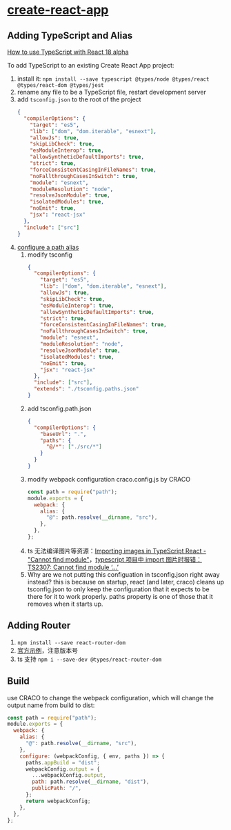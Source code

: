 # [create-react-app](https://create-react-app.dev/docs/getting-started)

## Adding TypeScript and Alias

[How to use TypeScript with React 18 alpha](https://blog.logrocket.com/how-to-use-typescript-with-react-18-alpha/)

To add TypeScript to an existing Create React App project:

1. install it: `npm install --save typescript @types/node @types/react @types/react-dom @types/jest`
2. rename any file to be a TypeScript file, restart development server
3. add `tsconfig.json` to the root of the project
   ```json
   {
     "compilerOptions": {
       "target": "es5",
       "lib": ["dom", "dom.iterable", "esnext"],
       "allowJs": true,
       "skipLibCheck": true,
       "esModuleInterop": true,
       "allowSyntheticDefaultImports": true,
       "strict": true,
       "forceConsistentCasingInFileNames": true,
       "noFallthroughCasesInSwitch": true,
       "module": "esnext",
       "moduleResolution": "node",
       "resolveJsonModule": true,
       "isolatedModules": true,
       "noEmit": true,
       "jsx": "react-jsx"
     },
     "include": ["src"]
   }
   ```
4. [configure a path alias](https://plusreturn.com/blog/how-to-configure-a-path-alias-in-a-react-typescript-app-for-cleaner-imports/)
   1. modify tsconfig
      ```json
      {
        "compilerOptions": {
          "target": "es5",
          "lib": ["dom", "dom.iterable", "esnext"],
          "allowJs": true,
          "skipLibCheck": true,
          "esModuleInterop": true,
          "allowSyntheticDefaultImports": true,
          "strict": true,
          "forceConsistentCasingInFileNames": true,
          "noFallthroughCasesInSwitch": true,
          "module": "esnext",
          "moduleResolution": "node",
          "resolveJsonModule": true,
          "isolatedModules": true,
          "noEmit": true,
          "jsx": "react-jsx"
        },
        "include": ["src"],
        "extends": "./tsconfig.paths.json"
      }
      ```
   2. add tsconfig.path.json
      ```json
      {
        "compilerOptions": {
          "baseUrl": ".",
          "paths": {
            "@/*": ["./src/*"]
          }
        }
      }
      ```
   3. modify webpack configuration craco.config.js by CRACO
      ```js
      const path = require("path");
      module.exports = {
        webpack: {
          alias: {
            "@": path.resolve(__dirname, "src"),
          },
        },
      };
      ```
   4. ts 无法编译图片等资源：[Importing images in TypeScript React - "Cannot find module"](https://stackoverflow.com/questions/52759220/importing-images-in-typescript-react-cannot-find-module)，[typescript 项目中 import 图片时报错：TS2307: Cannot find module ‘...’](https://www.cnblogs.com/chen-cong/p/10445635.html)
   5. Why are we not putting this configuation in tsconfig.json right away instead? this is because on startup, react (and later, craco) cleans up tsconfig.json to only keep the configuration that it expects to be there for it to work properly. paths property is one of those that it removes when it starts up.

## Adding Router

1. `npm install --save react-router-dom`
2. [官方示例](https://v5.reactrouter.com/web/example/basic)，注意版本号
3. ts 支持 `npm i --save-dev @types/react-router-dom`

## Build

use CRACO to change the webpack configuration, which will change the output name from build to dist:

```js
const path = require("path");
module.exports = {
  webpack: {
    alias: {
      "@": path.resolve(__dirname, "src"),
    },
    configure: (webpackConfig, { env, paths }) => {
      paths.appBuild = "dist";
      webpackConfig.output = {
        ...webpackConfig.output,
        path: path.resolve(__dirname, "dist"),
        publicPath: "/",
      };
      return webpackConfig;
    },
  },
};
```

